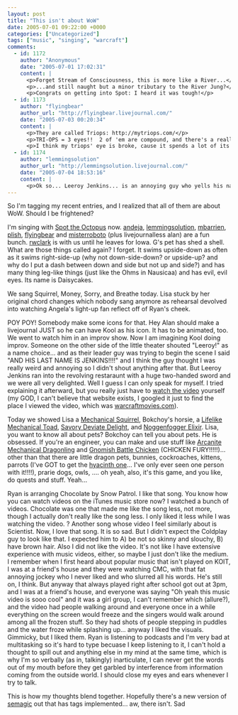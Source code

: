 ```yaml
---
layout: post
title: "This isn't about WoW"
date: 2005-07-01 09:22:00 +0000
categories: ["Uncategorized"]
tags: ["music", "singing", "warcraft"]
comments:
  - id: 1172
    author: "Anonymous"
    date: "2005-07-01 17:02:31"
    content: |
      <p>Forget Stream of Consciousness, this is more like a River...</p>
      <p>...and still naught but a minor tributary to the River Jung?</p>
      <p>Congrats on getting into Spot: I heard it was tough!</p>
  - id: 1173
    author: "flyingbear"
    author_url: "http://flyingbear.livejournal.com/"
    date: "2005-07-03 00:20:34"
    content: |
      <p>They are called Triops: http://mytriops.com/</p>
      <p>TRI-OPS = 3 eyes!!  2 of 'em are compound, and there's a really small singular eye that detects light so that they know which way is up.</p>
      <p>I think my triops' eye is broke, cause it spends a lot of its time swimming upside down.  </p>
  - id: 1174
    author: "lemmingsolution"
    author_url: "http://lemmingsolution.livejournal.com/"
    date: "2005-07-04 18:53:16"
    content: |
      <p>Ok so... Leeroy Jenkins... is an annoying guy who yells his name and then runs into a battle, thereby ruining stuff for everyone... by being dumb? I don't get it! I'll stick to mechanical squirrels... </p>
---
```


So I'm tagging my recent entries, and I realized that all of them are about WoW. Should I be frightened?

I'm singing with [Spot the Octopus](http://decadence.berkeley.edu/spottheoctopus/spot.html) now. [andeja](http://andeja.livejournal.com/), [lemmingsolution](http://lemmingsolution.livejournal.com/), [mbarrien](http://mbarrien.livejournal.com/), [plish](http://plish.livejournal.com/), [flyingbear](http://flyingbear.livejournal.com/) and [misterroboto](http://misterroboto.livejournal.com/) (plus livejournalless alan) are a fun bunch. [rwclark](http://rwclark.livejournal.com/) is with us until he leaves for Iowa. G's pet has shed a shell. What are those things called again? I forget. It swims upside-down as often as it swims right-side-up (why not down-side-down? or upside-up? and why do I put a dash between down and side but not up and side?) and has many thing leg-like things (just like the Ohms in Nausicaa) and has evil, evil eyes. Its name is Daisycakes.

We sang Squirrel, Money, Sorry, and Breathe today. Lisa stuck by her original chord changes which nobody sang anymore as rehearsal devolved into watching Angela's light-up fan reflect off of Ryan's cheek. 

POY POY! Somebody make some icons for that. Hey Alan should make a livejournal JUST so he can have Kool as his icon. It has to be animated, too. We went to watch him in an improv show. Now I am imagining Kool doing improv. Someone on the other side of the little theater shouted "Leeroy!" as a name choice... and as their leader guy was trying to begin the scene I said "AND HIS LAST NAME IS JENKINS!!!!" and I think the guy thought I was really weird and annoying so I didn't shout anything after that. But Leeroy Jenkins ran into the revolving restaraunt with a huge two-handed sword and we were all very delighted. Well I guess I can only speak for myself. I tried explaining it afterward, but you really just have to [watch the video](http://www.leeroyjenkins.net/) yourself (my GOD, I can't believe that website exists, I googled it just to find the place I viewed the video, which was [warcraftmovies.com](http://www.warcraftmovies.com/movieview.php?id=1666)). 

Today we showed Lisa a [Mechanical Squirrel](http://wow.allakhazam.com/db/mob.html?wmob=2671), Bokchoy's horsie, a [Lifelike Mechanical Toad](http://wow.allakhazam.com/db/item.html?witem=15996), [Savory Deviate Delight](http://wow.allakhazam.com/db/item.html?witem=6657), and [Noggenfogger Elixir](http://wow.allakhazam.com/db/item.html?witem=8529). Lisa, you want to know all about pets? Bokchoy can tell you about pets. He is obsessed. If you're an engineer, you can make and use stuff like [Arcanite Mechanical Dragonling](http://wow.allakhazam.com/item.html?witem=16022) and [Gnomish Battle Chicken](http://wow.allakhazam.com/db/item.html?witem=10725) (CHICKEN FURY!!!!!)... other than that there are little dragon pets, bunnies, cockroaches, kittens, parrots (I've GOT to get the [hyacinth one](http://wow.allakhazam.com/db/item.html?witem=8494)... I've only ever seen one person with it!!!!), prarie dogs, owls, .... oh yeah, also, it's this game, and you like, do quests and stuff. Yeah...

Ryan is arranging Chocolate by Snow Patrol. I like that song. You know how you can watch videos on the iTunes music store now? I watched a bunch of videos. Chocolate was one that made me like the song less, not more, though I actually don't really like the song less. I only liked it less while I was watching the video. ? Another song whose video I feel similarly about is Scientist. Now, I love that song. It is so sad. But I didn't expect the Coldplay guy to look like that. I expected him to A) be not so skinny and slouchy, B) have brown hair. Also I did not like the video. It's not like I have extensive experience with music videos, either, so maybe I just don't like the medium. I remember when I first heard about popular music that isn't played on KOIT, I was at a friend's house and they were watching CMC, with that fat annoying jockey who I never liked and who slurred all his words. He's still on, I think. But anyway that always played right after school got out at 3pm, and I was at a friend's house, and everyone was saying "Oh yeah this music video is sooo cool" and it was a girl group, I can't remember which (allure?), and the video had people walking around and everyone once in a while everything on the screen would freeze and the singers would walk around among all the frozen stuff. So they had shots of people stepping in puddles and the water froze while splashing up... anyway I liked the visuals. Gimmicky, but I liked them. Ryan is listening to podcasts and I'm very bad at multitasking so it's hard to type becuase I keep listening to it, I can't hold a thought to spill out and anything else in my mind at the same time, which is why I'm so verbally (as in, talkingly) inarticulate, I can never get the words out of my mouth before they get garbled by interference from information coming from the outside world. I should close my eyes and ears whenever I try to talk.

This is how my thoughts blend together. Hopefully there's a new version of [semagic](http://www.livejournal.com/community/ljwin32_sema/) out that has tags implemented... aw, there isn't. Sad